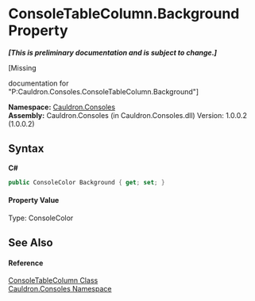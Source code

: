 # ConsoleTableColumn.Background Property 
 _**\[This is preliminary documentation and is subject to change.\]**_

\[Missing <summary> documentation for "P:Cauldron.Consoles.ConsoleTableColumn.Background"\]

**Namespace:**&nbsp;<a href="N_Cauldron_Consoles">Cauldron.Consoles</a><br />**Assembly:**&nbsp;Cauldron.Consoles (in Cauldron.Consoles.dll) Version: 1.0.0.2 (1.0.0.2)

## Syntax

**C#**<br />
``` C#
public ConsoleColor Background { get; set; }
```


#### Property Value
Type: ConsoleColor

## See Also


#### Reference
<a href="T_Cauldron_Consoles_ConsoleTableColumn">ConsoleTableColumn Class</a><br /><a href="N_Cauldron_Consoles">Cauldron.Consoles Namespace</a><br />